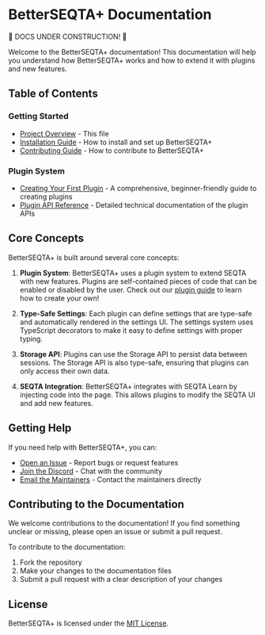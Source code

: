 # BetterSEQTA+ Documentation

🚧 DOCS UNDER CONSTRUCTION! 🚧

Welcome to the BetterSEQTA+ documentation! This documentation will help you understand how BetterSEQTA+ works and how to extend it with plugins and new features.

## Table of Contents

### Getting Started

- [Project Overview](./README.md) - This file
- [Installation Guide](./installation.md) - How to install and set up BetterSEQTA+
- [Contributing Guide](../CONTRIBUTING.md) - How to contribute to BetterSEQTA+

### Plugin System

- [Creating Your First Plugin](./plugins/README.md) - A comprehensive, beginner-friendly guide to creating plugins
- [Plugin API Reference](./plugins/api-reference.md) - Detailed technical documentation of the plugin APIs

## Core Concepts

BetterSEQTA+ is built around several core concepts:

1. **Plugin System**: BetterSEQTA+ uses a plugin system to extend SEQTA with new features. Plugins are self-contained pieces of code that can be enabled or disabled by the user. Check out our [plugin guide](./plugins/README.md) to learn how to create your own!

2. **Type-Safe Settings**: Each plugin can define settings that are type-safe and automatically rendered in the settings UI. The settings system uses TypeScript decorators to make it easy to define settings with proper typing.

3. **Storage API**: Plugins can use the Storage API to persist data between sessions. The Storage API is also type-safe, ensuring that plugins can only access their own data.

4. **SEQTA Integration**: BetterSEQTA+ integrates with SEQTA Learn by injecting code into the page. This allows plugins to modify the SEQTA UI and add new features.

## Getting Help

If you need help with BetterSEQTA+, you can:

- [Open an Issue](https://github.com/SeqtaLearning/betterseqta-plus/issues) - Report bugs or request features
- [Join the Discord](https://discord.gg/YzmbnCDkat) - Chat with the community
- [Email the Maintainers](mailto:betterseqta.plus@gmail.com) - Contact the maintainers directly

## Contributing to the Documentation

We welcome contributions to the documentation! If you find something unclear or missing, please open an issue or submit a pull request.

To contribute to the documentation:

1. Fork the repository
2. Make your changes to the documentation files
3. Submit a pull request with a clear description of your changes

## License

BetterSEQTA+ is licensed under the [MIT License](../LICENSE).
